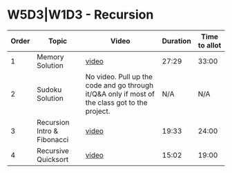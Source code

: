 # W5D3|W1D3 - Recursion

| Order | Topic | Video | Duration | Time to allot |
| ----- | ----- | ----- | -------- | ------------- |
| 1 | Memory Solution | [video][vid 1] | 27:29 | 33:00 |
| 2 | Sudoku Solution | No video. Pull up the code and go through it/Q&A only if most of the class got to the project. | N/A | N/A |
| 3 | Recursion Intro & Fibonacci | [video][vid 3] | 19:33 | 24:00 |
| 4 | Recursive Quicksort | [video][vid 4] | 15:02 | 19:00 |


[vid 1]: https://vimeo.com/337147003
[vid 3]: https://vimeo.com/337152898
[vid 4]: https://vimeo.com/337154374

